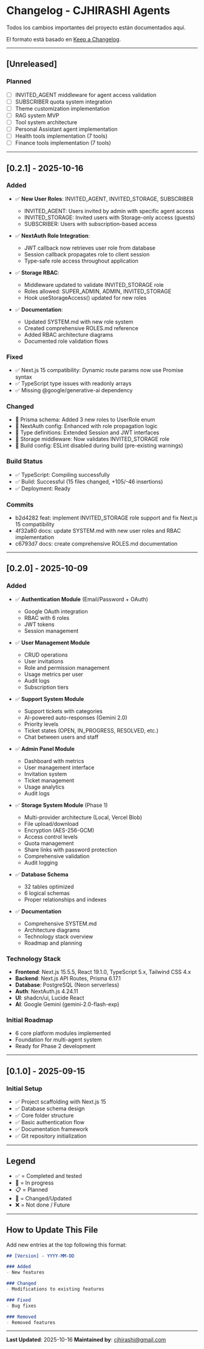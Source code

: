 # Changelog - CJHIRASHI Agents

Todos los cambios importantes del proyecto están documentados aquí.

El formato está basado en [Keep a Changelog](https://keepachangelog.com/en/1.0.0/).

---

## [Unreleased]

### Planned
- [ ] INVITED_AGENT middleware for agent access validation
- [ ] SUBSCRIBER quota system integration
- [ ] Theme customization implementation
- [ ] RAG system MVP
- [ ] Tool system architecture
- [ ] Personal Assistant agent implementation
- [ ] Health tools implementation (7 tools)
- [ ] Finance tools implementation (7 tools)

---

## [0.2.1] - 2025-10-16

### Added
- ✅ **New User Roles**: INVITED_AGENT, INVITED_STORAGE, SUBSCRIBER
  - INVITED_AGENT: Users invited by admin with specific agent access
  - INVITED_STORAGE: Invited users with Storage-only access (guests)
  - SUBSCRIBER: Users with subscription-based access

- ✅ **NextAuth Role Integration**:
  - JWT callback now retrieves user role from database
  - Session callback propagates role to client session
  - Type-safe role access throughout application

- ✅ **Storage RBAC**:
  - Middleware updated to validate INVITED_STORAGE role
  - Roles allowed: SUPER_ADMIN, ADMIN, INVITED_STORAGE
  - Hook useStorageAccess() updated for new roles

- ✅ **Documentation**:
  - Updated SYSTEM.md with new role system
  - Created comprehensive ROLES.md reference
  - Added RBAC architecture diagrams
  - Documented role validation flows

### Fixed
- ✅ Next.js 15 compatibility: Dynamic route params now use Promise<T> syntax
- ✅ TypeScript type issues with readonly arrays
- ✅ Missing @google/generative-ai dependency

### Changed
- 🔄 Prisma schema: Added 3 new roles to UserRole enum
- 🔄 NextAuth config: Enhanced with role propagation logic
- 🔄 Type definitions: Extended Session and JWT interfaces
- 🔄 Storage middleware: Now validates INVITED_STORAGE role
- 🔄 Build config: ESLint disabled during build (pre-existing warnings)

### Build Status
- ✅ TypeScript: Compiling successfully
- ✅ Build: Successful (15 files changed, +105/-46 insertions)
- ✅ Deployment: Ready

### Commits
- b2d4282 feat: implement INVITED_STORAGE role support and fix Next.js 15 compatibility
- 4f32a80 docs: update SYSTEM.md with new user roles and RBAC implementation
- c6793d7 docs: create comprehensive ROLES.md documentation

---

## [0.2.0] - 2025-10-09

### Added
- ✅ **Authentication Module** (Email/Password + OAuth)
  - Google OAuth integration
  - RBAC with 6 roles
  - JWT tokens
  - Session management

- ✅ **User Management Module**
  - CRUD operations
  - User invitations
  - Role and permission management
  - Usage metrics per user
  - Audit logs
  - Subscription tiers

- ✅ **Support System Module**
  - Support tickets with categories
  - AI-powered auto-responses (Gemini 2.0)
  - Priority levels
  - Ticket states (OPEN, IN_PROGRESS, RESOLVED, etc.)
  - Chat between users and staff

- ✅ **Admin Panel Module**
  - Dashboard with metrics
  - User management interface
  - Invitation system
  - Ticket management
  - Usage analytics
  - Audit logs

- ✅ **Storage System Module** (Phase 1)
  - Multi-provider architecture (Local, Vercel Blob)
  - File upload/download
  - Encryption (AES-256-GCM)
  - Access control levels
  - Quota management
  - Share links with password protection
  - Comprehensive validation
  - Audit logging

- ✅ **Database Schema**
  - 32 tables optimized
  - 6 logical schemas
  - Proper relationships and indexes

- ✅ **Documentation**
  - Comprehensive SYSTEM.md
  - Architecture diagrams
  - Technology stack overview
  - Roadmap and planning

### Technology Stack
- **Frontend**: Next.js 15.5.5, React 19.1.0, TypeScript 5.x, Tailwind CSS 4.x
- **Backend**: Next.js API Routes, Prisma 6.17.1
- **Database**: PostgreSQL (Neon serverless)
- **Auth**: NextAuth.js 4.24.11
- **UI**: shadcn/ui, Lucide React
- **AI**: Google Gemini (gemini-2.0-flash-exp)

### Initial Roadmap
- 6 core platform modules implemented
- Foundation for multi-agent system
- Ready for Phase 2 development

---

## [0.1.0] - 2025-09-15

### Initial Setup
- ✅ Project scaffolding with Next.js 15
- ✅ Database schema design
- ✅ Core folder structure
- ✅ Basic authentication flow
- ✅ Documentation framework
- ✅ Git repository initialization

---

## Legend

- ✅ = Completed and tested
- 🚧 = In progress
- 📋 = Planned
- 🔄 = Changed/Updated
- ❌ = Not done / Future

---

## How to Update This File

Add new entries at the top following this format:

```markdown
## [Version] - YYYY-MM-DD

### Added
- New features

### Changed
- Modifications to existing features

### Fixed
- Bug fixes

### Removed
- Removed features
```

---

**Last Updated**: 2025-10-16
**Maintained by**: cjhirashi@gmail.com
